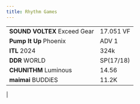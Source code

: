 ```yaml
---
title: Rhythm Games
---
```


|                              |           |
|------------------------------|-----------|
| **SOUND VOLTEX** Exceed Gear | 17.051 VF |
| **Pump It Up** Phoenix       | ADV 1     |
| **ITL** 2024                 | 324k      |
| **DDR** WORLD                | SP(17/18) |
| **CHUNITHM** Luminous        | 14.56     |
| **maimai** BUDDiES           | 11.2K     |
| 

